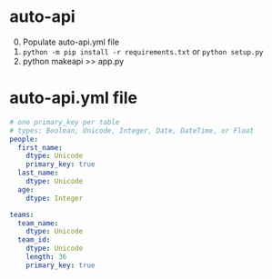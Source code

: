 # auto-api

0. Populate auto-api.yml file
1. ```python -m pip install -r requirements.txt``` or ```python setup.py```
2. python makeapi >> app.py

# auto-api.yml file
``` yaml
# one primary_key per table
# types: Boolean, Unicode, Integer, Date, DateTime, or Float
people:
  first_name:
    dtype: Unicode
    primary_key: true
  last_name:
    dtype: Unicode
  age:
    dtype: Integer

teams:
  team_name:
    dtype: Unicode
  team_id:
    dtype: Unicode
    length: 36
    primary_key: true


```
